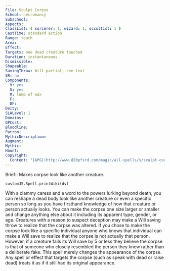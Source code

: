 ```yaml
---
File: Sculpt Corpse
School: necromancy
Subschool: 
Aspects: 
ClassList: { sorcerer: 1, wizard: 1, occultist: 1 }
CastTime: standard action
Range: touch
Area: 
Effect: 
Targets: one dead creature touched
Duration: instantaneous
Dismissible: 
Shapeable: 
SavingThrow: Will partial; see text
SR: no
Components:
  V: yes
  S: yes
  M: lump of wax
  F: 
  DF: 
Deity: 
SLALevel: 1
Domains: 
GPCost: 
Bloodline: 
Patron: 
MythicDescription: 
Augment: 
Mythic: 
Haunt: 
Copyright:
  Content: "[APG](http://www.d20pfsrd.com/magic/all-spells/s/sculpt-corpse)"
---
```

Brief:: Makes corpse look like another creature.

```dataviewjs
customJS.Spell.printWiki(dv)
```

With a clammy caress and a word to the powers lurking beyond death, you can reshape a dead body look like another creature or even a specific person so long as you have firsthand knowledge of how that creature or person actually looks.  You can make the corpse one size larger or smaller and change anything else about it including its apparent type, gender, or age. Creatures with a reason to suspect deception may make a Will saving throw to realize that the corpse was altered. If you chose to make the corpse look like a specific individual anyone who knows that individual can make a Will save to realize that the corpse is not actually that person. However, if a creature fails its Will save by 5 or less they believe the corpse is that of someone who closely resembled the person they knew rather than a deliberate fake. This spell merely changes the appearance of the corpse. Any spell or effect that targets the corpse (such as speak with dead or raise dead) treats it as if it still had its original appearance.
